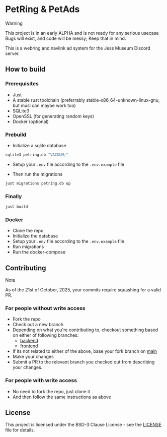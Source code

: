 # PetRing & PetAds

> [!WARNING]
> This project is in an early ALPHA and is not ready for any serious usecase
> Bugs will exist, and code will be messy; Keep that in mind.

This is a webring and navlink ad system for the Jess Museum Discord server.

## How to build

### Prerequisites

- Just
- A stable rust toolchain
  (preferrably stable-x86_64-unknown-linux-gnu, but musl can maybe work too)
- SQLite3
- OpenSSL (for generating random keys)
- Docker (optional)

### Prebuild

- Initialize a sqlite database

```bash
sqlite3 petring.db "VACUUM;"
```

- Setup your `.env` file according to the `.env.example` file

- Then run the migrations

```bash
just migrations petring.db up
```

### Finally

```bash
just build
```

### Docker

- Clone the repo
- Initialize the database
- Setup your `.env` file according to the `.env.example` file
- Run migrations
- Run the docker-compose

## Contributing

> [!NOTE]
> As of the 21st of October, 2025, your commits require squashing for a valid PR.

### For people without write access

- Fork the repo
- Check out a new branch
- Depending on what you're contributing to,
  checkout something based on either of following branches:
  - [backend](https://github.com/h4rldev/petring/tree/backend)
  - [frontend](https://github.com/h4rldev/petring/tree/frontend)
- If its not related to either of the above, base your fork branch on [main](https://github.com/h4rldev/petring/tree/main)
- Make your changes
- Submit a PR to the relevant branch you checked out from
  describing your changes.

### For people with write access

- No need to fork the repo, just clone it
- And then follow the same instructions as above

## License

This project is licensed under the BSD-3 Clause License -
see the [LICENSE](LICENSE) file for details.
